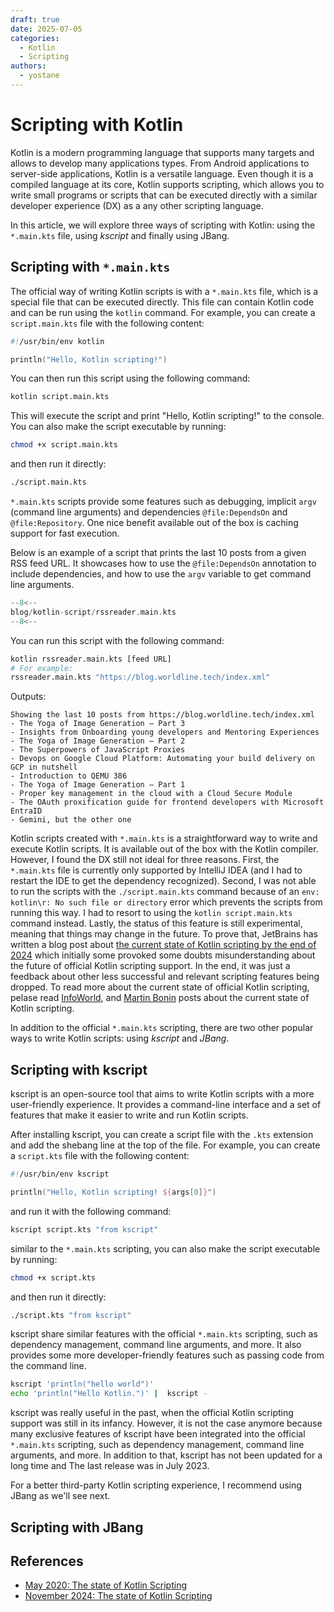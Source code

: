 ```yaml
---
draft: true 
date: 2025-07-05 
categories:
  - Kotlin
  - Scripting
authors:
  - yostane
---
```


# Scripting with Kotlin

Kotlin is a modern programming language that supports many targets and allows to develop many applications types. From Android applications to server-side applications, Kotlin is a versatile language. Even though it is a compiled language at its core, Kotlin supports scripting, which allows you to write small programs or scripts that can be executed directly with a similar developer experience (DX) as a any other scripting language.

In this article, we will explore three ways of scripting with Kotlin: using the `*.main.kts` file, using *kscript* and finally using JBang.

<!-- more -->

## Scripting with `*.main.kts`

The official way of writing Kotlin scripts is with a `*.main.kts` file, which is a special file that can be executed directly. This file can contain Kotlin code and can be run using the `kotlin` command. For example, you can create a `script.main.kts` file with the following content:

```kotlin
#!/usr/bin/env kotlin

println("Hello, Kotlin scripting!")
```

You can then run this script using the following command:

```sh
kotlin script.main.kts
```

This will execute the script and print "Hello, Kotlin scripting!" to the console. You can also make the script executable by running:

```sh
chmod +x script.main.kts
```

and then run it directly:

```sh
./script.main.kts
```

`*.main.kts` scripts provide some features such as debugging, implicit `argv` (command line arguments) and dependencies `@file:DependsOn` and `@file:Repository`. One nice benefit available out of the box is caching support for fast execution.

Below is an example of a script that prints the last 10 posts from a given RSS feed URL. It showcases how to use the `@file:DependsOn` annotation to include dependencies, and how to use the `argv` variable to get command line arguments.

```kotlin
--8<--
blog/kotlin-script/rssreader.main.kts
--8<--
```

You can run this script with the following command:

```sh
kotlin rssreader.main.kts [feed URL]
# For example:
rssreader.main.kts "https://blog.worldline.tech/index.xml"
```

Outputs:

```text
Showing the last 10 posts from https://blog.worldline.tech/index.xml
- The Yoga of Image Generation – Part 3
- Insights from Onboarding young developers and Mentoring Experiences
- The Yoga of Image Generation – Part 2
- The Superpowers of JavaScript Proxies
- Devops on Google Cloud Platform: Automating your build delivery on GCP in nutshell
- Introduction to QEMU 386
- The Yoga of Image Generation – Part 1
- Proper key management in the cloud with a Cloud Secure Module
- The OAuth proxification guide for frontend developers with Microsoft EntraID
- Gemini, but the other one
```

Kotlin scripts created with `*.main.kts` is a straightforward way to write and execute Kotlin scripts. It is available out of the box with the Kotlin compiler. However, I found the DX still not ideal for three reasons.
First, the `*.main.kts` file is currently only supported by IntelliJ IDEA (and I had to restart the IDE to get the dependency recognized).
Second, I was not able to run the scripts with the `./script.main.kts` command because of an `env: kotlin\r: No such file or directory` error which prevents the scripts from running this way. I had to resort to using the `kotlin script.main.kts` command instead.
Lastly, the status of this feature is still experimental, meaning that things may change in the future. To prove that, JetBrains has written a blog post about [the current state of Kotlin scripting by the end of 2024](https://blog.jetbrains.com/kotlin/2024/11/state-of-kotlin-scripting-2024/) which initially some provoked some doubts misunderstanding about the future of official Kotlin scripting support. In the end, it was just a feedback about other less successful and relevant scripting features being dropped. To read more about the current state of official Kotlin scripting, pelase read [InfoWorld](https://www.infoworld.com/article/3613358/kotlin-to-lose-scripting-features.html), and [Martin Bonin](https://mbonnin.net/2024-11-21_state-of-kotlin-scripting/) posts about the current state of Kotlin scripting.

In addition to the official `*.main.kts` scripting, there are two other popular ways to write Kotlin scripts: using *kscript* and *JBang*.

## Scripting with kscript

kscript is an open-source tool that aims to write Kotlin scripts with a more user-friendly experience. It provides a command-line interface and a set of features that make it easier to write and run Kotlin scripts.

After installing kscript, you can create a script file with the `.kts` extension and add the shebang line at the top of the file. For example, you can create a `script.kts` file with the following content:

```kotlin
#!/usr/bin/env kscript

println("Hello, Kotlin scripting! ${args[0]}")
```

and run it with the following command:

```sh
kscript script.kts "from kscript"
```

similar to the `*.main.kts` scripting, you can also make the script executable by running:

```sh
chmod +x script.kts
```

and then run it directly:

```sh
./script.kts "from kscript"
```

kscript share similar features with the official `*.main.kts` scripting, such as dependency management, command line arguments, and more. It also provides some more developer-friendly features such as passing code from the command line.

```sh
kscript 'println("hello world")'
echo 'println("Hello Kotlin.")' |  kscript -
```

kscript was really useful in the past, when the official Kotlin scripting support was still in its infancy. However, it is not the case anymore because many exclusive features of kscript have been integrated into the official `*.main.kts` scripting, such as dependency management, command line arguments, and more. In addition to that, kscript has not been updated for a long time and The last release was in July 2023.

For a better third-party Kotlin scripting experience, I recommend using JBang as we'll see next.

## Scripting with JBang

## References

- [May 2020: The state of Kotlin Scripting](https://mbonnin.medium.com/may-2020-the-state-of-kotlin-scripting-99cb6cc57db1)
- [November 2024: The state of Kotlin Scripting](https://mbonnin.net/2024-11-21_state-of-kotlin-scripting/)
